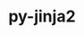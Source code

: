 ---
title: "py-jinja2"
layout: cache
categories: [package, develop-2023-09-24]
meta: {"versions": ["3.0.3", "3.1.2"], "compilers": ["apple-clang@=14.0.0", "gcc@=11.1.0", "gcc@=11.3.0", "gcc@=7.3.1"], "oss": ["amzn2", "ubuntu20.04", "ubuntu22.04", "ventura"], "platforms": ["darwin", "linux"], "targets": ["aarch64", "neoverse_n1", "ppc64le", "x86_64_v3"], "stacks": ["aws-isc", "aws-isc-aarch64", "data-vis-sdk", "e4s", "e4s-power", "ml-darwin-aarch64-mps", "ml-linux-x86_64-cpu", "ml-linux-x86_64-cuda", "ml-linux-x86_64-rocm", "root"], "num_specs": 15, "num_specs_by_stack": {"ml-darwin-aarch64-mps": 2, "root": 15, "aws-isc-aarch64": 2, "aws-isc": 1, "e4s-power": 3, "e4s": 3, "data-vis-sdk": 2, "ml-linux-x86_64-cuda": 2, "ml-linux-x86_64-rocm": 1, "ml-linux-x86_64-cpu": 2}}
spec_details: [{"hash": "4zeenvp6it3nmrlxvqviuzznocicp35f", "compiler": "apple-clang@=14.0.0", "versions": ["3.1.2"], "os": "ventura", "platform": "darwin", "target": "aarch64", "variants": ["build_system=python_pip", "~i18n"], "stacks": ["ml-darwin-aarch64-mps", "root"], "size": "-", "tarball": "https://binaries.spack.io/develop-2023-09-24/build_cache/darwin-ventura-aarch64/apple-clang-14.0.0/py-jinja2-3.1.2/darwin-ventura-aarch64-apple-clang-14.0.0-py-jinja2-3.1.2-4zeenvp6it3nmrlxvqviuzznocicp35f.spack"}, {"hash": "le7eqin4mnft4vxa2hmr4upfsswv2sxt", "compiler": "apple-clang@=14.0.0", "versions": ["3.1.2"], "os": "ventura", "platform": "darwin", "target": "aarch64", "variants": ["build_system=python_pip", "~i18n"], "stacks": ["ml-darwin-aarch64-mps", "root"], "size": "-", "tarball": "https://binaries.spack.io/develop-2023-09-24/build_cache/darwin-ventura-aarch64/apple-clang-14.0.0/py-jinja2-3.1.2/darwin-ventura-aarch64-apple-clang-14.0.0-py-jinja2-3.1.2-le7eqin4mnft4vxa2hmr4upfsswv2sxt.spack"}, {"hash": "dejr7q4za3dfpaalbf3blgn273eq2qx6", "compiler": "gcc@=7.3.1", "versions": ["3.1.2"], "os": "amzn2", "platform": "linux", "target": "aarch64", "variants": ["build_system=python_pip", "~i18n"], "stacks": ["aws-isc-aarch64", "root"], "size": "-", "tarball": "https://binaries.spack.io/develop-2023-09-24/build_cache/linux-amzn2-aarch64/gcc-7.3.1/py-jinja2-3.1.2/linux-amzn2-aarch64-gcc-7.3.1-py-jinja2-3.1.2-dejr7q4za3dfpaalbf3blgn273eq2qx6.spack"}, {"hash": "ldnko77i2tafg5z2lo6oghfq2ydxgi7m", "compiler": "gcc@=7.3.1", "versions": ["3.1.2"], "os": "amzn2", "platform": "linux", "target": "neoverse_n1", "variants": ["build_system=python_pip", "~i18n"], "stacks": ["aws-isc-aarch64", "root"], "size": "-", "tarball": "https://binaries.spack.io/develop-2023-09-24/build_cache/linux-amzn2-neoverse_n1/gcc-7.3.1/py-jinja2-3.1.2/linux-amzn2-neoverse_n1-gcc-7.3.1-py-jinja2-3.1.2-ldnko77i2tafg5z2lo6oghfq2ydxgi7m.spack"}, {"hash": "5duft6e2ajqetemlhrpjegp7owslf2nt", "compiler": "gcc@=7.3.1", "versions": ["3.1.2"], "os": "amzn2", "platform": "linux", "target": "x86_64_v3", "variants": ["build_system=python_pip", "~i18n"], "stacks": ["root", "aws-isc"], "size": "-", "tarball": "https://binaries.spack.io/develop-2023-09-24/build_cache/linux-amzn2-x86_64_v3/gcc-7.3.1/py-jinja2-3.1.2/linux-amzn2-x86_64_v3-gcc-7.3.1-py-jinja2-3.1.2-5duft6e2ajqetemlhrpjegp7owslf2nt.spack"}, {"hash": "f4wjm7e527fjh3bvjdgulqimsxoflyvk", "compiler": "gcc@=11.1.0", "versions": ["3.1.2"], "os": "ubuntu20.04", "platform": "linux", "target": "ppc64le", "variants": ["build_system=python_pip", "~i18n"], "stacks": ["e4s-power", "root"], "size": "-", "tarball": "https://binaries.spack.io/develop-2023-09-24/build_cache/linux-ubuntu20.04-ppc64le/gcc-11.1.0/py-jinja2-3.1.2/linux-ubuntu20.04-ppc64le-gcc-11.1.0-py-jinja2-3.1.2-f4wjm7e527fjh3bvjdgulqimsxoflyvk.spack"}, {"hash": "7qjw523xdg4nasqki7ov3xzjtgwrxwxd", "compiler": "gcc@=11.1.0", "versions": ["3.0.3"], "os": "ubuntu20.04", "platform": "linux", "target": "ppc64le", "variants": ["build_system=python_pip", "~i18n"], "stacks": ["e4s-power", "root"], "size": "-", "tarball": "https://binaries.spack.io/develop-2023-09-24/build_cache/linux-ubuntu20.04-ppc64le/gcc-11.1.0/py-jinja2-3.0.3/linux-ubuntu20.04-ppc64le-gcc-11.1.0-py-jinja2-3.0.3-7qjw523xdg4nasqki7ov3xzjtgwrxwxd.spack"}, {"hash": "l6e3erqi3ay3ieq2e5gednzxokelaokh", "compiler": "gcc@=11.1.0", "versions": ["3.1.2"], "os": "ubuntu20.04", "platform": "linux", "target": "ppc64le", "variants": ["build_system=python_pip", "~i18n"], "stacks": ["e4s-power", "root"], "size": "-", "tarball": "https://binaries.spack.io/develop-2023-09-24/build_cache/linux-ubuntu20.04-ppc64le/gcc-11.1.0/py-jinja2-3.1.2/linux-ubuntu20.04-ppc64le-gcc-11.1.0-py-jinja2-3.1.2-l6e3erqi3ay3ieq2e5gednzxokelaokh.spack"}, {"hash": "gngkxbou6kbywpvyzrzhxd6riqo3kodl", "compiler": "gcc@=11.1.0", "versions": ["3.0.3"], "os": "ubuntu20.04", "platform": "linux", "target": "x86_64_v3", "variants": ["build_system=python_pip", "~i18n"], "stacks": ["e4s", "root"], "size": "-", "tarball": "https://binaries.spack.io/develop-2023-09-24/build_cache/linux-ubuntu20.04-x86_64_v3/gcc-11.1.0/py-jinja2-3.0.3/linux-ubuntu20.04-x86_64_v3-gcc-11.1.0-py-jinja2-3.0.3-gngkxbou6kbywpvyzrzhxd6riqo3kodl.spack"}, {"hash": "tnyzt6uq7wtjjrmifxkinwbhag4aazt2", "compiler": "gcc@=11.1.0", "versions": ["3.0.3"], "os": "ubuntu20.04", "platform": "linux", "target": "x86_64_v3", "variants": ["build_system=python_pip", "~i18n"], "stacks": ["data-vis-sdk", "root"], "size": "-", "tarball": "https://binaries.spack.io/develop-2023-09-24/build_cache/linux-ubuntu20.04-x86_64_v3/gcc-11.1.0/py-jinja2-3.0.3/linux-ubuntu20.04-x86_64_v3-gcc-11.1.0-py-jinja2-3.0.3-tnyzt6uq7wtjjrmifxkinwbhag4aazt2.spack"}, {"hash": "r23irrye7cgo23snlq2mxt57sjtfsure", "compiler": "gcc@=11.1.0", "versions": ["3.1.2"], "os": "ubuntu20.04", "platform": "linux", "target": "x86_64_v3", "variants": ["build_system=python_pip", "~i18n"], "stacks": ["data-vis-sdk", "root"], "size": "-", "tarball": "https://binaries.spack.io/develop-2023-09-24/build_cache/linux-ubuntu20.04-x86_64_v3/gcc-11.1.0/py-jinja2-3.1.2/linux-ubuntu20.04-x86_64_v3-gcc-11.1.0-py-jinja2-3.1.2-r23irrye7cgo23snlq2mxt57sjtfsure.spack"}, {"hash": "kbmiv2if5mrcn2ppyfxa5x27wwb5ojuh", "compiler": "gcc@=11.1.0", "versions": ["3.1.2"], "os": "ubuntu20.04", "platform": "linux", "target": "x86_64_v3", "variants": ["build_system=python_pip", "~i18n"], "stacks": ["e4s", "root"], "size": "-", "tarball": "https://binaries.spack.io/develop-2023-09-24/build_cache/linux-ubuntu20.04-x86_64_v3/gcc-11.1.0/py-jinja2-3.1.2/linux-ubuntu20.04-x86_64_v3-gcc-11.1.0-py-jinja2-3.1.2-kbmiv2if5mrcn2ppyfxa5x27wwb5ojuh.spack"}, {"hash": "ot4dwxd7tns2baz7n3gbk4xjtac5edcq", "compiler": "gcc@=11.1.0", "versions": ["3.1.2"], "os": "ubuntu20.04", "platform": "linux", "target": "x86_64_v3", "variants": ["build_system=python_pip", "~i18n"], "stacks": ["e4s", "root"], "size": "-", "tarball": "https://binaries.spack.io/develop-2023-09-24/build_cache/linux-ubuntu20.04-x86_64_v3/gcc-11.1.0/py-jinja2-3.1.2/linux-ubuntu20.04-x86_64_v3-gcc-11.1.0-py-jinja2-3.1.2-ot4dwxd7tns2baz7n3gbk4xjtac5edcq.spack"}, {"hash": "kwgzx6nm2v4dstdg5i4uehxd37buxobo", "compiler": "gcc@=11.3.0", "versions": ["3.1.2"], "os": "ubuntu22.04", "platform": "linux", "target": "x86_64_v3", "variants": ["build_system=python_pip", "~i18n"], "stacks": ["ml-linux-x86_64-cuda", "ml-linux-x86_64-rocm", "ml-linux-x86_64-cpu", "root"], "size": "-", "tarball": "https://binaries.spack.io/develop-2023-09-24/build_cache/linux-ubuntu22.04-x86_64_v3/gcc-11.3.0/py-jinja2-3.1.2/linux-ubuntu22.04-x86_64_v3-gcc-11.3.0-py-jinja2-3.1.2-kwgzx6nm2v4dstdg5i4uehxd37buxobo.spack"}, {"hash": "uskrozrn5zh2cx433qfqm6ghjglpr2kb", "compiler": "gcc@=11.3.0", "versions": ["3.1.2"], "os": "ubuntu22.04", "platform": "linux", "target": "x86_64_v3", "variants": ["build_system=python_pip", "~i18n"], "stacks": ["ml-linux-x86_64-cuda", "ml-linux-x86_64-cpu", "root"], "size": "-", "tarball": "https://binaries.spack.io/develop-2023-09-24/build_cache/linux-ubuntu22.04-x86_64_v3/gcc-11.3.0/py-jinja2-3.1.2/linux-ubuntu22.04-x86_64_v3-gcc-11.3.0-py-jinja2-3.1.2-uskrozrn5zh2cx433qfqm6ghjglpr2kb.spack"}]
---